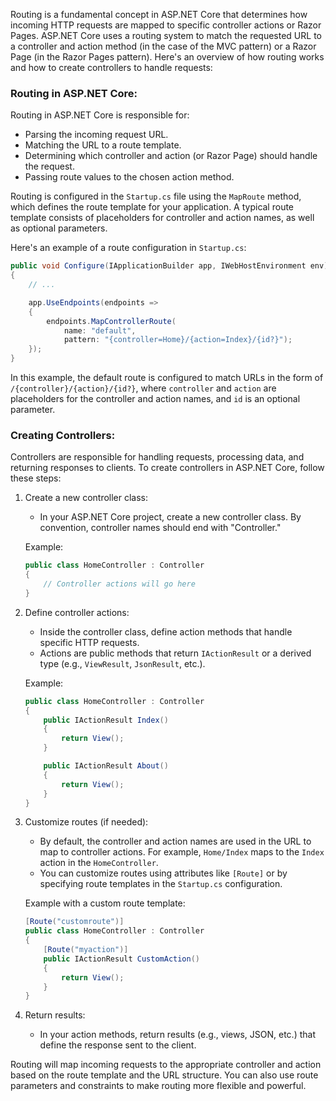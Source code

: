 Routing is a fundamental concept in ASP.NET Core that determines how incoming HTTP requests are mapped to specific controller actions or Razor Pages. ASP.NET Core uses a routing system to match the requested URL to a controller and action method (in the case of the MVC pattern) or a Razor Page (in the Razor Pages pattern). Here's an overview of how routing works and how to create controllers to handle requests:

### Routing in ASP.NET Core:

Routing in ASP.NET Core is responsible for:

- Parsing the incoming request URL.
- Matching the URL to a route template.
- Determining which controller and action (or Razor Page) should handle the request.
- Passing route values to the chosen action method.

Routing is configured in the `Startup.cs` file using the `MapRoute` method, which defines the route template for your application. A typical route template consists of placeholders for controller and action names, as well as optional parameters.

Here's an example of a route configuration in `Startup.cs`:

```csharp
public void Configure(IApplicationBuilder app, IWebHostEnvironment env)
{
    // ...

    app.UseEndpoints(endpoints =>
    {
        endpoints.MapControllerRoute(
            name: "default",
            pattern: "{controller=Home}/{action=Index}/{id?}");
    });
}
```

In this example, the default route is configured to match URLs in the form of `/{controller}/{action}/{id?}`, where `controller` and `action` are placeholders for the controller and action names, and `id` is an optional parameter.

### Creating Controllers:

Controllers are responsible for handling requests, processing data, and returning responses to clients. To create controllers in ASP.NET Core, follow these steps:

1. Create a new controller class:
   - In your ASP.NET Core project, create a new controller class. By convention, controller names should end with "Controller."

   Example:
   ```csharp
   public class HomeController : Controller
   {
       // Controller actions will go here
   }
   ```

2. Define controller actions:
   - Inside the controller class, define action methods that handle specific HTTP requests.
   - Actions are public methods that return `IActionResult` or a derived type (e.g., `ViewResult`, `JsonResult`, etc.).

   Example:
   ```csharp
   public class HomeController : Controller
   {
       public IActionResult Index()
       {
           return View();
       }

       public IActionResult About()
       {
           return View();
       }
   }
   ```

3. Customize routes (if needed):
   - By default, the controller and action names are used in the URL to map to controller actions. For example, `Home/Index` maps to the `Index` action in the `HomeController`.
   - You can customize routes using attributes like `[Route]` or by specifying route templates in the `Startup.cs` configuration.

   Example with a custom route template:
   ```csharp
   [Route("customroute")]
   public class HomeController : Controller
   {
       [Route("myaction")]
       public IActionResult CustomAction()
       {
           return View();
       }
   }
   ```

4. Return results:
   - In your action methods, return results (e.g., views, JSON, etc.) that define the response sent to the client.

Routing will map incoming requests to the appropriate controller and action based on the route template and the URL structure. You can also use route parameters and constraints to make routing more flexible and powerful.